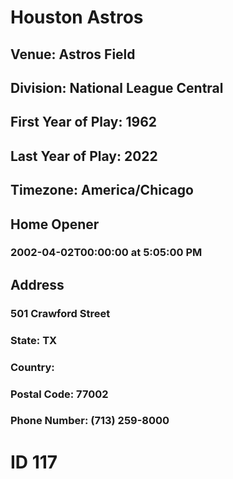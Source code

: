 # Houston Astros
## Venue: Astros Field
## Division: National League Central
## First Year of Play: 1962
## Last Year of Play: 2022
## Timezone: America/Chicago
## Home Opener
### 2002-04-02T00:00:00 at 5:05:00 PM
## Address
### 501 Crawford Street
### State: TX
### Country: 
### Postal Code: 77002
### Phone Number: (713) 259-8000
# ID 117